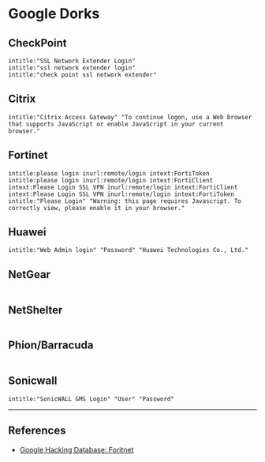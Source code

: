 # Google Dorks

## CheckPoint

```
intitle:"SSL Network Extender Login"
intitle:"ssl network extender login"
intitle:"check point ssl network extender"
```

## Citrix

```
intitle:"Citrix Access Gateway" "To continue logon, use a Web browser that supports JavaScript or enable JavaScript in your current browser."
```

## Fortinet

```
intitle:please login inurl:remote/login intext:FortiToken
intitle:please login inurl:remote/login intext:FortiClient
intext:Please Login SSL VPN inurl:remote/login intext:FortiClient
intext:Please Login SSL VPN inurl:remote/login intext:FortiToken
intitle:"Please Login" "Warning: this page requires Javascript. To correctly view, please enable it in your browser."
```

## Huawei

```
intitle:"Web Admin login" "Password" "Huawei Technologies Co., Ltd."
```

## NetGear

```

```

## NetShelter

```

```

## Phion/Barracuda

```

```

## Sonicwall

```
intitle:"SonicWALL GMS Login" "User" "Password"
```

---
## References

- [Google Hacking Database: Foritnet](https://www.exploit-db.com/ghdb/5429)